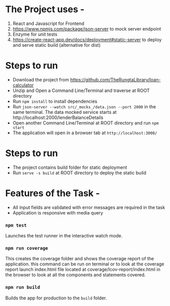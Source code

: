 # The Project uses -
  1. React and Javascript for Frontend
  2. https://www.npmjs.com/package/json-server to mock server endpoint
  3. Enzyme for unit tests
  4. https://create-react-app.dev/docs/deployment#static-server to deploy and serve static build (alternative for dist)

# Steps to run
  - Download the project from https://github.com/TheRungtaLibrary/loan-calculator
  - Unzip and Open a Command Line/Terminal and traverse at ROOT directory
  - Run `npm install` to install dependencies
  - Run `json-server --watch src/_mocks_/data.json --port 2000` in the same terminal. The data mocked        service starts at http://localhost:2000/lenderBalanceDetails
  - Open another Command Line/Terminal at ROOT directory and run `npm start`
  - The application will open in a browser tab at `http://localhost:3000/`

# Steps to run
  - The project contains build folder for static deployment
  - Run `serve -s build` at ROOT directory to deploy the static build

# Features of the Task -
  - All input fields are validated with error messages are required in the task
  - Application is responsive with media query

### `npm test`

Launches the test runner in the interactive watch mode.<br />

### `npm run coverage`

This creates the coverage folder and shows the coverage report of the application. this command can be run on terminal or to look at the coverage report launch index.html file located at coverage/lcov-report/index.html in the browser to look at all the components and statements covered.

### `npm run build`

Builds the app for production to the `build` folder.<br />
